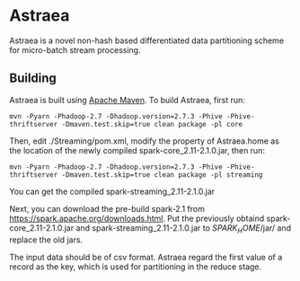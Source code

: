# Astraea

Astraea is a novel non-hash based differentiated data partitioning scheme for micro-batch stream processing.


## Building

Astraea is built using [Apache Maven](http://maven.apache.org/).
To build Astraea, first run:

    mvn -Pyarn -Phadoop-2.7 -Dhadoop.version=2.7.3 -Phive -Phive-thriftserver -Dmaven.test.skip=true clean package -pl core
    
Then, edit ./Streaming/pom.xml, modify the property of Astraea.home as the location of the newly compiled spark-core_2.11-2.1.0.jar, then run:

    mvn -Pyarn -Phadoop-2.7 -Dhadoop.version=2.7.3 -Phive -Phive-thriftserver -Dmaven.test.skip=true clean package -pl streaming

You can get the compiled spark-streaming_2.11-2.1.0.jar

Next, you can download the pre-build spark-2.1 from https://spark.apache.org/downloads.html.
Put the previously obtaind spark-core_2.11-2.1.0.jar and spark-streaming_2.11-2.1.0.jar to $SPARK_HOME$/jar/ and replace the old jars.

The input data should be of csv format. Astraea regard the first value of a record as the key, which is used for partitioning in the reduce stage.
